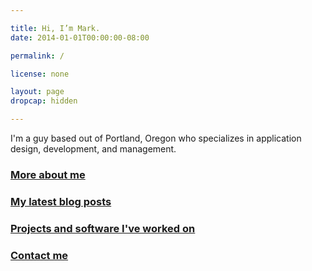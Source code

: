 ```yaml
---

title: Hi, I’m Mark.
date: 2014-01-01T00:00:00-08:00

permalink: /

license: none

layout: page
dropcap: hidden

---
```

I'm a guy based out of Portland, Oregon who specializes in application design, development, and management.

### [More about me](/about)
### [My latest blog posts](/blog)
### [Projects and software I've worked on](/projects)
### [Contact me](/contact)
